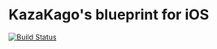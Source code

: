 # KazaKago's blueprint for iOS

[![Build Status](https://app.bitrise.io/app/f2af776b7d35de7c/status.svg?token=EjFT7YDvzkL3nlTzeZ4vNg)](https://app.bitrise.io/app/f2af776b7d35de7c)
